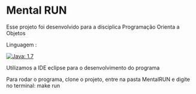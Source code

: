 # Mental RUN

Esse projeto foi desenvolvido para a disciplica Programação Orienta a Objetos

Linguagem :

[![Java: 1.7](https://img.shields.io/badge/Java-1.7-red.svg)](http://www.oracle.com/technetwork/java/index.html)

Utilizamos a IDE eclipse para o desenvolvimento do programa

Para rodar o programa, clone o projeto, entre na pasta MentalRUN e digite no terminal: make run
